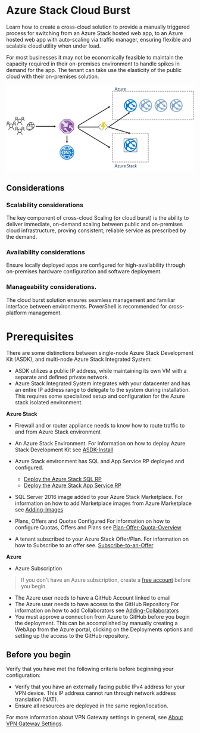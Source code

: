 # Azure Stack Cloud Burst 
Learn how to create a cross-cloud solution to provide a manually triggered process for switching from an Azure Stack hosted web app, to an Azure hosted web app with auto-scaling via traffic manager, ensuring flexible and scalable cloud utility when under load.

For most businesses it may not be economically feasible to maintain the capacity required in their on-premises environment to handle spikes in demand for the app. The tenant can take use the elasticity of the public cloud with their on-premises solution.

![Cloud Burst Architecture](/img/cloudburst_architecture_1.jpg)

##  Considerations
### Scalability considerations
The key component of cross-cloud Scaling (or cloud burst) is the ability to deliver immediate, on-demand scaling between public and on-premises cloud infrastructure, proving consistent, reliable service as prescribed by the demand.
### Availability considerations
Ensure locally deployed apps are configured for high-availability through on-premises hardware configuration and software deployment.
### Manageability considerations. 
The cloud burst solution ensures seamless management and familiar interface between environments. PowerShell is recommended for cross-platform management.

# Prerequisites
There are some distinctions between single-node Azure Stack Development Kit (ASDK), and multi-node Azure Stack Integrated System:
 * ASDK utilizes a public IP address, while maintaining its own VM with a separate and defined private network.
 * Azure Stack Integrated System integrates with your datacenter and has an entire IP address range to delegate to the system during installation. This requires some specialized setup and configuration for the Azure stack isolated environment.
 
**Azure Stack**
  - Firewall and or router appliance needs to know how to route traffic to and from Azure Stack environment
  - An Azure Stack Environment.
    For information on how to deploy Azure Stack Development Kit see [ASDK-Install](https://docs.microsoft.com/azure/azure-stack/asdk/asdk-install)

  - Azure Stack environment has SQL and App Service RP deployed and configured.
      - [Deploy the Azure Stack SQL RP](https://docs.microsoft.com/azure/azure-stack/azure-stack-sql-resource-provider-deploy)
      - [Deploy the Azure Stack App Service RP](https://docs.microsoft.com/azure/azure-stack/azure-stack-app-service-deploy)

  - SQL Server 2016 image added to your Azure Stack Marketplace.
    For information on how to add Marketplace images from Azure Marketplace see [Adding-Images](https://docs.microsoft.com/azure/azure-stack/asdk/asdk-register)

  - Plans, Offers and Quotas Configured
    For information on how to configure Quotas, Offers and Plans see [Plan-Offer-Quota-Overview](https://docs.microsoft.com/azure/azure-stack/azure-stack-plan-offer-quota-overview)

  - A tenant subscribed to your Azure Stack Offer/Plan.
    For information on how to Subscribe to an offer see. [Subscribe-to-an-Offer](https://docs.microsoft.com/azure/azure-stack/azure-stack-subscribe-plan-provision-vm)
    
**Azure**
  - Azure Subscription
  > If you don't have an Azure subscription, create a [free account](https://azure.microsoft.com/free/?WT.mc_id=A261C142F) before you begin.

  - The Azure user needs to have a GitHub Account linked to email
  - The Azure user needs to have access to the GitHub Repository
    For information on how to add Collaborators see [Adding-Collaborators](https://help.github.com/articles/inviting-collaborators-to-a-personal-repository/)
  - You must approve a connection from Azure to GitHub before you begin the deployment. This can be accomplished by manually creating a
    WebApp from the Azure portal, clicking on the Deployments options and setting up the access to the GitHub repository.
    
##  Before you begin
Verify that you have met the following criteria before beginning your configuration:
  - Verify that you have an externally facing public IPv4 address for your VPN device. This IP address cannot run through network address translation (NAT).
  - Ensure all resources are deployed in the same region/location.

For more information about VPN Gateway settings in general, see [About VPN Gateway Settings](https://docs.microsoft.com/en-us/azure/vpn-gateway/vpn-gateway-about-vpn-gateway-settings).
